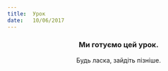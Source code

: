 ```yaml
---
title:  Урок
date:   10/06/2017
---
```


### <center>Ми готуємо цей урок.</center>
<center>Будь ласка, зайдіть пізніше.</center>